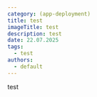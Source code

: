 ```yaml
---
category: (app-deployment)
title: test
imageTitle: test
description: test
date: 22.07.2025
tags:
  - test
authors:
  - default
---
```

test
